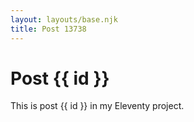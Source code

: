 ```yaml
---
layout: layouts/base.njk
title: Post 13738
---
```


# Post {{ id }}

This is post {{ id }} in my Eleventy project.
